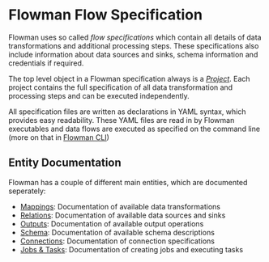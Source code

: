 # Flowman Flow Specification

Flowman uses so called *flow specifications* which contain all details of data transformations
and additional processing steps. These specifications also include information about data sources
and sinks, schema information and credentials if required.

The top level object in a Flowman specification always is a [*Project*](projects.md). Each
project contains the full specification of all data transformation and processing steps and
can be executed independently.

All specification files are written as declarations in YAML syntax, which provides easy 
readability. These YAML files are read in by Flowman executables and data flows are 
executed as specified on the command line (more on that in [Flowman CLI](../cli/flowexec.md))

## Entity Documentation

Flowman has a couple of different main entities, which are documented seperately:

* [Mappings](mapping/index.md): Documentation of available data transformations
* [Relations](relation/index.md): Documentation of available data sources and sinks
* [Outputs](output/index.md): Documentation of available output operations
* [Schema](schema/index.md): Documentation of available schema descriptions
* [Connections](connection/index.md): Documentation of connection specifications
* [Jobs & Tasks](job/index.md): Documentation of creating jobs and executing tasks

